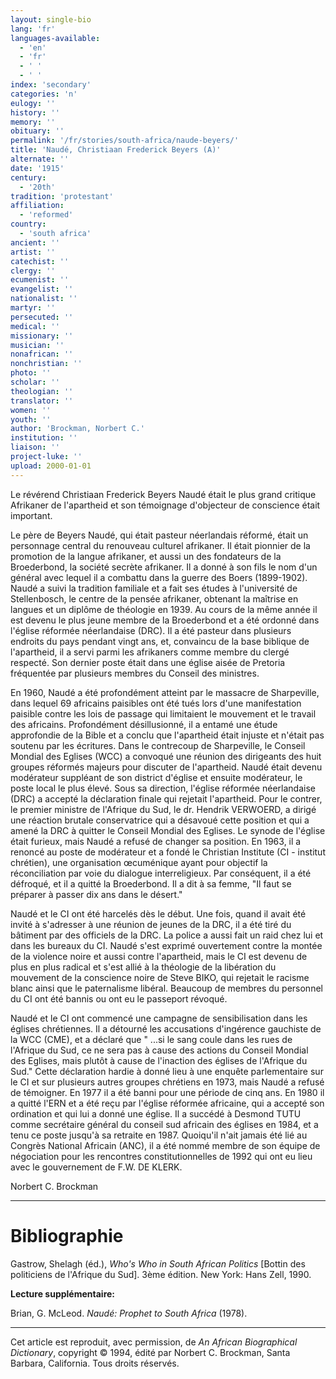 ```yaml
---
layout: single-bio
lang: 'fr'
languages-available:
  - 'en'
  - 'fr'
  - ' '
  - ' '
index: 'secondary'
categories: 'n'
eulogy: ''
history: ''
memory: ''
obituary: ''
permalink: '/fr/stories/south-africa/naude-beyers/'
title: 'Naudé, Christiaan Frederick Beyers (A)'
alternate: ''
date: '1915'
century:
  - '20th'
tradition: 'protestant'
affiliation:
  - 'reformed'
country:
  - 'south africa'
ancient: ''
artist: ''
catechist: ''
clergy: ''
ecumenist: ''
evangelist: ''
nationalist: ''
martyr: ''
persecuted: ''
medical: ''
missionary: ''
musician: ''
nonafrican: ''
nonchristian: ''
photo: ''
scholar: ''
theologian: ''
translator: ''
women: ''
youth: ''
author: 'Brockman, Norbert C.'
institution: ''
liaison: ''
project-luke: ''
upload: 2000-01-01
---
```



Le révérend Christiaan Frederick Beyers Naudé était le plus grand critique Afrikaner de l'apartheid et son témoignage d'objecteur de conscience était important.

Le père de Beyers Naudé, qui était pasteur néerlandais réformé, était un personnage central du renouveau culturel afrikaner. Il était pionnier de la promotion de la langue afrikaner, et aussi un des fondateurs de la Broederbond, la société secrète afrikaner. Il a donné à son fils le nom d'un général avec lequel il a combattu dans la guerre des Boers (1899-1902). Naudé a suivi la tradition familiale et a fait ses études à l'université de Stellenbosch, le centre de la pensée afrikaner, obtenant la maîtrise en langues et un diplôme de théologie en 1939. Au cours de la même année il est devenu le plus jeune membre de la Broederbond et a été ordonné dans l'église réformée néerlandaise (DRC). Il a été pasteur dans plusieurs endroits du pays pendant vingt ans, et, convaincu de la base biblique de l'apartheid, il a servi parmi les afrikaners comme membre du clergé respecté. Son dernier poste était dans une église aisée de Pretoria fréquentée par plusieurs membres du Conseil des ministres.

En 1960, Naudé a été profondément atteint par le massacre de Sharpeville, dans lequel 69 africains paisibles ont été tués lors d'une manifestation paisible contre les lois de passage qui limitaient le mouvement et le travail des africains. Profondément désillusionné, il a entamé une étude approfondie de la Bible et a conclu que l'apartheid était injuste et n'était pas soutenu par les écritures. Dans le contrecoup de Sharpeville, le Conseil Mondial des Eglises (WCC) a convoqué une réunion des dirigeants des huit groupes réformés majeurs pour discuter de l'apartheid. Naudé était devenu modérateur suppléant de son district d'église et ensuite modérateur, le poste local le plus élevé. Sous sa direction, l'église réformée néerlandaise (DRC) a accepté la déclaration finale qui rejetait l'apartheid. Pour le contrer, le premier ministre de l'Afrique du Sud, le dr. Hendrik VERWOERD, a dirigé une réaction brutale conservatrice qui a désavoué cette position et qui a amené la DRC à quitter le Conseil Mondial des Eglises. Le synode de l'église était furieux, mais Naudé a refusé de changer sa position. En 1963, il a renoncé au poste de modérateur et a fondé le Christian Institute (CI - institut chrétien), une organisation œcuménique ayant pour objectif la réconciliation par voie du dialogue interreligieux. Par conséquent, il a été défroqué, et il a quitté la Broederbond. Il a dit à sa femme, "Il faut se préparer à passer dix ans dans le désert."

Naudé et le CI ont été harcelés dès le début. Une fois, quand il avait été invité à s'adresser à une réunion de jeunes de la DRC, il a été tiré du bâtiment par des officiels de la DRC. La police a aussi fait un raid chez lui et dans les bureaux du CI. Naudé s'est exprimé ouvertement contre la montée de la violence noire et aussi contre l'apartheid, mais le CI est devenu de plus en plus radical et s'est allié à la théologie de la libération du mouvement de la conscience noire de Steve BIKO, qui rejetait le racisme blanc ainsi que le paternalisme libéral. Beaucoup de membres du personnel du CI ont été bannis ou ont eu le passeport révoqué.

Naudé et le CI ont commencé une campagne de sensibilisation dans les églises chrétiennes. Il a détourné les accusations d'ingérence gauchiste de la WCC (CME), et a déclaré que " ...si le sang coule dans les rues de l'Afrique du Sud, ce ne sera pas à cause des actions du Conseil Mondial des Eglises, mais plutôt à cause de l'inaction des églises de l'Afrique du Sud." Cette déclaration hardie à donné lieu à une enquête parlementaire sur le CI et sur plusieurs autres groupes chrétiens en 1973, mais Naudé a refusé de témoigner. En 1977 il a été banni pour une période de cinq ans. En 1980 il a quitté l'ERN et a été reçu par l'église réformée africaine, qui a accepté son ordination et qui lui a donné une église. Il a succédé à Desmond TUTU comme secrétaire général du conseil sud africain des églises en 1984, et a tenu ce poste jusqu'à sa retraite en 1987. Quoiqu'il n'ait jamais été lié au Congrès National Africain (ANC), il a été nommé membre de son équipe de négociation pour les rencontres constitutionnelles de 1992 qui ont eu lieu avec le gouvernement de F.W. DE KLERK.

Norbert C. Brockman

---

# Bibliographie

Gastrow, Shelagh (éd.), *Who's Who in South African Politics* [Bottin des politiciens de l'Afrique du Sud]. 3ème édition. New York: Hans Zell, 1990.

**Lecture supplémentaire:**

Brian, G. McLeod. *Naudé: Prophet to South Africa* (1978).

---

Cet article est reproduit, avec permission, de *An African Biographical Dictionary*, copyright © 1994, édité par Norbert C. Brockman, Santa Barbara, California. Tous droits réservés.